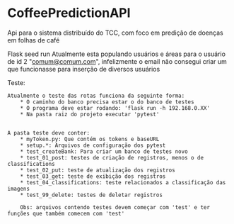 # CoffeePredictionAPI
Api para o sistema distribuído do TCC, com foco em predição de doenças em folhas de café

Flask seed run
    Atualmente esta populando usuários e áreas para o usuário de id 2 "comum@comum.com", infelizmente o email não consegui criar um que funcionasse para inserção de diversos usuários


Teste:

    Atualmente o teste das rotas funciona da seguinte forma:
        * O caminho do banco precisa estar o do banco de testes
        * O programa deve estar rodando: 'flask run -h 192.168.0.XX'
        * Na pasta raiz do projeto executar 'pytest'


    A pasta teste deve conter:
        * myToken.py: Que contém os tokens e baseURL
        * setup.*: Arquivos de configuração dos pytest
        * test_createBank: Para criar um banco de testes novo
        * test_01_post: testes de criação de registros, menos o de classifications
        * test_02_put: teste de atualização dos registros
        * test_03_get: teste de exibição dos registros
        * test_04_classifications: teste relacionados a classificação das imagens
        * test_99_delete: testes de deletar registros

        Obs: arquivos contendo testes devem começar com 'test' e ter funções que também comecem com 'test'
